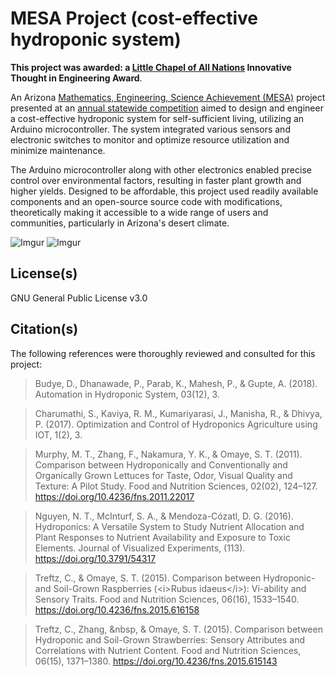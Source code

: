 # MESA Project (cost-effective hydroponic system)

**This project was awarded: a [Little Chapel of All Nations](https://littlechapel54.org/about-us) Innovative Thought in Engineering Award**.

An Arizona [Mathematics, Engineering, Science Achievement (MESA)](https://azmesa.arizona.edu/) project presented at an [annual statewide competition](https://youtu.be/jeQCyl0h-tA?si=duDbrjTiarAOMQ2x&t=2602) aimed to design and engineer a cost-effective hydroponic system for self-sufficient living, utilizing an Arduino microcontroller. The system integrated various sensors and electronic switches to monitor and optimize resource utilization and minimize maintenance.

The Arduino microcontroller along with other electronics enabled precise control over environmental factors, resulting in faster plant growth and higher yields. Designed to be affordable, this project used readily available components and an open-source source code with modifications, theoretically making it accessible to a wide range of users and communities, particularly in Arizona's desert climate. 

![Imgur](https://imgur.com/ggvMi6R.png)
![Imgur](https://imgur.com/II4g6Mx.png)

## License(s)

GNU General Public License v3.0


## Citation(s)

The following references were thoroughly reviewed and consulted for this project:

> Budye, D., Dhanawade, P., Parab, K., Mahesh, P., & Gupte, A. (2018). Automation in Hydroponic System, 03(12), 3.

> Charumathi, S., Kaviya, R. M., Kumariyarasi, J., Manisha, R., & Dhivya, P. (2017). Optimization and Control of Hydroponics Agriculture using IOT, 1(2), 3.

> Murphy, M. T., Zhang, F., Nakamura, Y. K., & Omaye, S. T. (2011). Comparison between Hydroponically and Conventionally and Organically Grown Lettuces for Taste, Odor, Visual Quality and Texture: A Pilot Study. Food and Nutrition Sciences, 02(02), 124–127. https://doi.org/10.4236/fns.2011.22017

> Nguyen, N. T., McInturf, S. A., & Mendoza-Cózatl, D. G. (2016). Hydroponics: A Versatile System to Study Nutrient Allocation and Plant Responses to Nutrient Availability and Exposure to Toxic Elements. Journal of Visualized Experiments, (113). https://doi.org/10.3791/54317

> Treftz, C., & Omaye, S. T. (2015). Comparison between Hydroponic- and Soil-Grown Raspberries (&lt;i&gt;Rubus idaeus&lt;/i&gt;): Vi-ability and Sensory Traits. Food and Nutrition Sciences, 06(16), 1533–1540. https://doi.org/10.4236/fns.2015.616158

> Treftz, C., Zhang, &nbsp, & Omaye, S. T. (2015). Comparison between Hydroponic and Soil-Grown Strawberries: Sensory Attributes and Correlations with Nutrient Content. Food and Nutrition Sciences, 06(15), 1371–1380. https://doi.org/10.4236/fns.2015.615143

